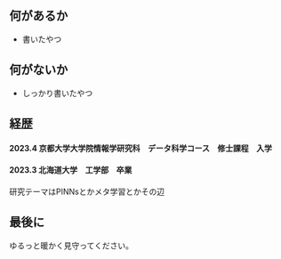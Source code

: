 
## 何があるか
- 書いたやつ

## 何がないか
- しっかり書いたやつ
## 経歴
#### 2023.4 京都大学大学院情報学研究科　データ科学コース　修士課程　入学
#### 2023.3 北海道大学　工学部　卒業

研究テーマはPINNsとかメタ学習とかその辺

## 最後に
ゆるっと暖かく見守ってください。
